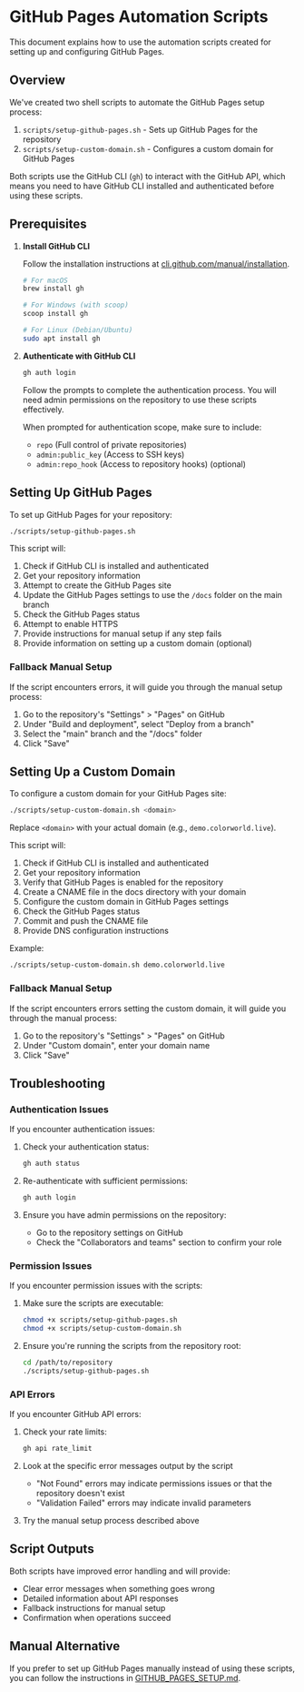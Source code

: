 # GitHub Pages Automation Scripts

This document explains how to use the automation scripts created for setting up and configuring GitHub Pages.

## Overview

We've created two shell scripts to automate the GitHub Pages setup process:

1. `scripts/setup-github-pages.sh` - Sets up GitHub Pages for the repository
2. `scripts/setup-custom-domain.sh` - Configures a custom domain for GitHub Pages

Both scripts use the GitHub CLI (`gh`) to interact with the GitHub API, which means you need to have GitHub CLI installed and authenticated before using these scripts.

## Prerequisites

1. **Install GitHub CLI**

   Follow the installation instructions at [cli.github.com/manual/installation](https://cli.github.com/manual/installation).

   ```bash
   # For macOS
   brew install gh

   # For Windows (with scoop)
   scoop install gh

   # For Linux (Debian/Ubuntu)
   sudo apt install gh
   ```

2. **Authenticate with GitHub CLI**

   ```bash
   gh auth login
   ```

   Follow the prompts to complete the authentication process. You will need admin permissions on the repository to use these scripts effectively.

   When prompted for authentication scope, make sure to include:

   - `repo` (Full control of private repositories)
   - `admin:public_key` (Access to SSH keys)
   - `admin:repo_hook` (Access to repository hooks) (optional)

## Setting Up GitHub Pages

To set up GitHub Pages for your repository:

```bash
./scripts/setup-github-pages.sh
```

This script will:

1. Check if GitHub CLI is installed and authenticated
2. Get your repository information
3. Attempt to create the GitHub Pages site
4. Update the GitHub Pages settings to use the `/docs` folder on the main branch
5. Check the GitHub Pages status
6. Attempt to enable HTTPS
7. Provide instructions for manual setup if any step fails
8. Provide information on setting up a custom domain (optional)

### Fallback Manual Setup

If the script encounters errors, it will guide you through the manual setup process:

1. Go to the repository's "Settings" > "Pages" on GitHub
2. Under "Build and deployment", select "Deploy from a branch"
3. Select the "main" branch and the "/docs" folder
4. Click "Save"

## Setting Up a Custom Domain

To configure a custom domain for your GitHub Pages site:

```bash
./scripts/setup-custom-domain.sh <domain>
```

Replace `<domain>` with your actual domain (e.g., `demo.colorworld.live`).

This script will:

1. Check if GitHub CLI is installed and authenticated
2. Get your repository information
3. Verify that GitHub Pages is enabled for the repository
4. Create a CNAME file in the docs directory with your domain
5. Configure the custom domain in GitHub Pages settings
6. Check the GitHub Pages status
7. Commit and push the CNAME file
8. Provide DNS configuration instructions

Example:

```bash
./scripts/setup-custom-domain.sh demo.colorworld.live
```

### Fallback Manual Setup

If the script encounters errors setting the custom domain, it will guide you through the manual process:

1. Go to the repository's "Settings" > "Pages" on GitHub
2. Under "Custom domain", enter your domain name
3. Click "Save"

## Troubleshooting

### Authentication Issues

If you encounter authentication issues:

1. Check your authentication status:

   ```bash
   gh auth status
   ```

2. Re-authenticate with sufficient permissions:

   ```bash
   gh auth login
   ```

3. Ensure you have admin permissions on the repository:
   - Go to the repository settings on GitHub
   - Check the "Collaborators and teams" section to confirm your role

### Permission Issues

If you encounter permission issues with the scripts:

1. Make sure the scripts are executable:

   ```bash
   chmod +x scripts/setup-github-pages.sh
   chmod +x scripts/setup-custom-domain.sh
   ```

2. Ensure you're running the scripts from the repository root:
   ```bash
   cd /path/to/repository
   ./scripts/setup-github-pages.sh
   ```

### API Errors

If you encounter GitHub API errors:

1. Check your rate limits:

   ```bash
   gh api rate_limit
   ```

2. Look at the specific error messages output by the script

   - "Not Found" errors may indicate permissions issues or that the repository doesn't exist
   - "Validation Failed" errors may indicate invalid parameters

3. Try the manual setup process described above

## Script Outputs

Both scripts have improved error handling and will provide:

- Clear error messages when something goes wrong
- Detailed information about API responses
- Fallback instructions for manual setup
- Confirmation when operations succeed

## Manual Alternative

If you prefer to set up GitHub Pages manually instead of using these scripts, you can follow the instructions in [GITHUB_PAGES_SETUP.md](GITHUB_PAGES_SETUP.md).
